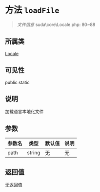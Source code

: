 # 方法 `loadFile`

> *文件信息* suda\core\Locale.php: 80~88

## 所属类 

[Locale](../Locale.md)

## 可见性

 public static

## 说明

加载语言本地化文件

## 参数


| 参数名 | 类型 | 默认值 | 说明 |
|--------|-----|-------|-------|
| path |  string | 无 | 无 |



## 返回值

无返回值
